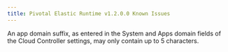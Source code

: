 ```yaml
---
title: Pivotal Elastic Runtime v1.2.0.0 Known Issues
---
```


An app domain suffix, as entered in the System and Apps domain fields of the Cloud Controller settings, may only contain up to 5 characters.